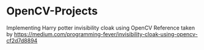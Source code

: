 # OpenCV-Projects
Implementing Harry potter invisibility cloak using OpenCV
Reference taken by https://medium.com/programming-fever/invisibility-cloak-using-opencv-cf2d7d8894
